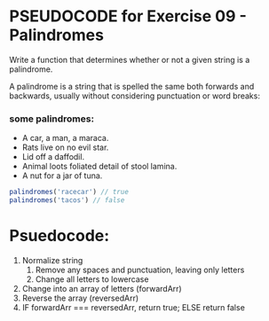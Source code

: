 # PSEUDOCODE for Exercise 09 - Palindromes 

Write a function that determines whether or not a given string is a palindrome.

A palindrome is a string that is spelled the same both forwards and backwards, usually without considering punctuation or word breaks:

### some palindromes:
  - A car, a man, a maraca.
  - Rats live on no evil star.
  - Lid off a daffodil.
  - Animal loots foliated detail of stool lamina.
  - A nut for a jar of tuna.

```javascript
palindromes('racecar') // true
palindromes('tacos') // false
```

# Psuedocode:
1. Normalize string
   1. Remove any spaces and punctuation, leaving only letters
   2. Change all letters to lowercase
2. Change into an array of letters (forwardArr)
3. Reverse the array (reversedArr)
4. IF forwardArr === reversedArr, return true; ELSE return false